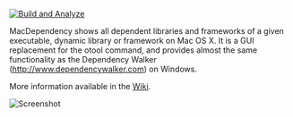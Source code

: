 [![Build and Analyze](https://github.com/GaryHughes/macdependency/actions/workflows/xcode-build.yml/badge.svg)](https://github.com/GaryHughes/macdependency/actions/workflows/xcode-build.yml)

MacDependency shows all dependent libraries and frameworks of a given executable, dynamic library or framework on Mac OS X. It is a GUI replacement for the otool command, and provides almost the same functionality as the Dependency Walker (http://www.dependencywalker.com) on Windows.

More information available in the [Wiki](../../wiki).

![Screenshot](images/macdependency.png)
